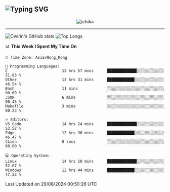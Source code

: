 ![Typing SVG](https://readme-typing-svg.demolab.com?font=Jost&size=24&pause=1000&color=7799EE&vCenter=true&multiline=true&random=false&width=435&height=100&lines=Hi+there;I'm+Sakurakouji+Nanaha;You+can+also+tell+me+Cwlrin%E2%98%86)
---
<p align="center">
  <img src="https://image.cwlrin.wiki/images/2024/06/17/Happy-Birthday2023---.png" alt="ichika" border="0" />
</p>

---
![Cwlrin's GitHub stats](https://github-readme-stats.vercel.app/api?username=cwlrin&show_icons=true&theme=buefy)
![Top Langs](https://github-readme-stats.vercel.app/api/top-langs/?username=cwlrin&layout=compact&hide=html,css)

<!--START_SECTION:waka-->
📊 **This Week I Spent My Time On** 

```text
🕑︎ Time Zone: Asia/Hong_Kong

💬 Programming Languages: 
C                        13 hrs 57 mins      █████████████░░░░░░░░░░░░   51.83 % 
Other                    12 hrs 31 mins      ████████████░░░░░░░░░░░░░   46.54 % 
Bash                     11 mins             ░░░░░░░░░░░░░░░░░░░░░░░░░   00.69 % 
JSON                     6 mins              ░░░░░░░░░░░░░░░░░░░░░░░░░   00.43 % 
Makefile                 3 mins              ░░░░░░░░░░░░░░░░░░░░░░░░░   00.23 % 

🔥 Editors: 
VS Code                  14 hrs 24 mins      █████████████░░░░░░░░░░░░   53.52 % 
Edge                     12 hrs 30 mins      ████████████░░░░░░░░░░░░░   46.47 % 
CLion                    0 secs              ░░░░░░░░░░░░░░░░░░░░░░░░░   00.00 % 

💻 Operating System: 
Linux                    14 hrs 10 mins      █████████████░░░░░░░░░░░░   52.67 % 
Windows                  12 hrs 44 mins      ████████████░░░░░░░░░░░░░   47.33 % 
```


 Last Updated on 29/08/2024 00:50:26 UTC
<!--END_SECTION:waka-->
